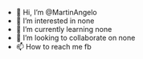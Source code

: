 - 👋 Hi, I’m @MartinAngelo
- 👀 I’m interested in none
- 🌱 I’m currently learning none
- 💞️ I’m looking to collaborate on none
- 📫 How to reach me fb

<!---
MartinAngelo/MartinAngelo is a ✨ special ✨ repository because its `README.md` (this file) appears on your GitHub profile.
You can click the Preview link to take a look at your changes.
--->
